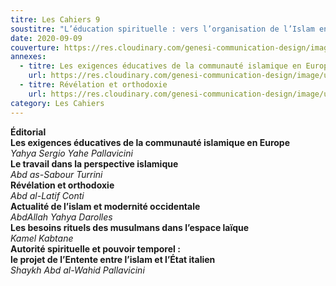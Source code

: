 ```yaml
---
titre: Les Cahiers 9
soustitre: "L’éducation spirituelle : vers l’organisation de l’Islam en Europe"
date: 2020-09-09
couverture: https://res.cloudinary.com/genesi-communication-design/image/upload/v1606125410/ihei/couvertures/c09_kfbvke.jpg
annexes:
  - titre: Les exigences éducatives de la communauté islamique en Europe
    url: https://res.cloudinary.com/genesi-communication-design/image/upload/v1606736142/ihei/PDF/Les%20Cahiers/Les%20Cahiers%209/Les-exigences_qvsa4e.pdf
  - titre: Révélation et orthodoxie
    url: https://res.cloudinary.com/genesi-communication-design/image/upload/v1606736143/ihei/PDF/Les%20Cahiers/Les%20Cahiers%209/Revelation-et-orthodoxie_lmkgwr.pdf
category: Les Cahiers
---
```

**Éditorial**</br>
**Les exigences éducatives de la communauté islamique en Europe**</br>
*Yahya Sergio Yahe Pallavicini*</br>
**Le travail dans la perspective islamique**</br>
*Abd as-Sabour Turrini*</br>
**Révélation et orthodoxie**</br>
*Abd al-Latif Conti*</br>
**Actualité de l’islam et modernité occidentale**</br>
*AbdAllah Yahya Darolles*</br>
**Les besoins rituels des musulmans dans l’espace laïque**</br>
*Kamel Kabtane*</br>
**Autorité spirituelle et pouvoir temporel&nbsp;:**</br>
**le projet de l’Entente entre l’islam et l’État italien**</br>
*Shaykh Abd al-Wahid Pallavicini*</br>